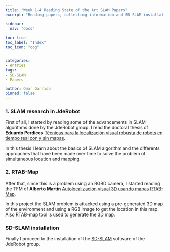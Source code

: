 ```yaml
---
title: "Week 1-4 Reading State of the Art SLAM Papers"
excerpt: "Reading papers, collecting information and SD-SLAM installation"

sidebar:
  nav: "docs"

toc: true
toc_label: "Index"
toc_icon: "cog"


categories:
- entries
tags:
- SD-SLAM
- Papers

author: Omar Garrido
pinned: false
---
```


### 1. SLAM research in JdeRobot

First of all, I started by reading some of the advancements in SLAM algorithms done by the JdeRobot group. I read the doctoral thesis of **Eduardo Perdices** [Técnicas para la localización visual robusta de robots en tiempo real con y sin mapas](https://gsyc.urjc.es/jmplaza/students/phd-eduardo_perdices-2017.pdf).

In this thesis I learn about the basics of SLAM algorithm and the differents approaches that have been made over time to solve the problem of simultaneous location and mapping.

### 2. RTAB-Map

After that, since this is a problem using an RGBD camera, I started reading the TFM of **Alberto Martín** [Autolocalización visual 3D usando mapas
RTAB-Map](https://gsyc.urjc.es/jmplaza/students/tfm-visualslam-alberto_martin-2017.pdf).

In this project the SLAM problem is attacked using a pre-generated 3D map of the environment and using a RGB image to get the location in this map. Also RTAB-map tool is used to generate the 3D map.

### SD-SLAM installation

Finally I proceed to the installation of the [SD-SLAM](https://github.com/JdeRobot/slam-SD-SLAM) software of the JdeRobot group.

